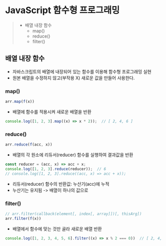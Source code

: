 # JavaScript 함수형 프로그래밍

> - 배열 내장 함수
>   - map()
>   - reduce()
>   - filter()

## 배열 내장 함수

- 자바스크립트의 배열에 내장되어 있는 함수를 이용해 함수형 프로그래밍 실현
- 원본 배열을 수정하지 않고(부작용 X) 새로운 값을 만들어 사용한다.

### map()

```JavaScript
arr.map(f(x))
```
- 배열에 함수를 적용시켜 새로운 배열을 반환

```JavaScript
console.log([1, 2, 3].map((x) => x * 2));  // [ 2, 4, 6 ]
```

### reduce()

```JavaScript
arr.reduce(f(acc, x))
```
- 배열의 각 원소에 리듀서(reducer) 함수를 실행하여 결과값을 반환

```JavaScript
const reducer = (acc, x) => acc + x;
console.log([1, 2, 3].reduce(reducer));  // 6
// console.log([1, 2, 3].reduce((acc, x) => acc + x));
```

- 리듀서(reducer) 함수의 반환값: 누산기(acc)에 누적
- 누산기는 유지됨 -> 배열이 하나의 값으로

### filter()

```JavaScript
// arr.filter(callback(element[, index[, array]])[, thisArg])
arr.filter(f(x))
```
- 배열에서 함수에 맞는 것만 골라 새로운 배열 반환

```JavaScript
console.log([1, 2, 3, 4, 5, 6].filter((x) => x % 2 === 0))  // [ 2, 4, 6 ]
```

